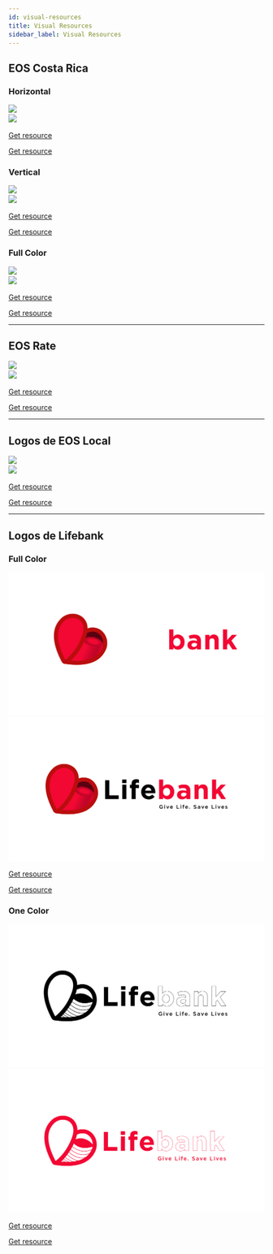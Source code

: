 ```yaml
---
id: visual-resources
title: Visual Resources
sidebar_label: Visual Resources
---
```


## EOS Costa Rica

### Horizontal

<div>
  <div style={{ float: "left", width: "50%", backgroundColor: "black" }}>
    <div
      style={{
        margin: "auto",
        padding: 50,
        backgroundColor: "black",
        width: "80%"
      }}
    >
      <img
        style={{}}
        src="https://raw.githubusercontent.com/eoscostarica/design-assets/master/logos/eosCR/byw-horizontal-transparent-white.png"
      />
    </div>
  </div>
  <div style={{ float: "left", width: "50%"}}>
    <div style={{ margin: "auto", padding: 50, width: "80%" }}>
      <img src="https://raw.githubusercontent.com/eoscostarica/design-assets/master/logos/eosCR/byw-horizontal-transparent.png" />
    </div>
  </div>
</div>
<div>
    <div style={{ float: "left", width: "50%", paddingTop: 5 }}>
      <p>
          <a href="https://raw.githubusercontent.com/eoscostarica/design-assets/master/logos/eosCR/byw-horizontal-transparent-white.png">
              Get resource
          </a>
      </p>
    </div>
    <div style={{ float: "left", width: "50%", paddingTop: 5 }}>
      <p>
        <a href="https://raw.githubusercontent.com/eoscostarica/design-assets/master/logos/eosCR/byw-horizontal-transparent.png">
          Get resource
        </a>
      </p>
  </div>
</div>

### Vertical

<div>
  <div style={{ float: "left", width: "50%", backgroundColor: "black" }}>
    <div style={{ margin: "auto", padding: 50, width: "50%" }}>
      <img src="https://raw.githubusercontent.com/eoscostarica/design-assets/master/logos/eosCR/byw-vertical-transparent-white.png" />
    </div>
  </div>
  <div style={{ float: "left", width: "50%" }}>
    <div style={{ margin: "auto", padding: 50, width: "50%" }}>
      <img src="https://raw.githubusercontent.com/eoscostarica/design-assets/master/logos/eosCR/byw-vertical-transparent-black.png" />
    </div>
  </div>
</div>
<div>
    <div style={{ float: "left", width: "50%", paddingTop: 5 }}>
      <p>
          <a href="https://raw.githubusercontent.com/eoscostarica/design-assets/master/logos/eosCR/byw-vertical-transparent-white.png">
              Get resource
          </a>
      </p>
    </div>
    <div style={{ float: "left", width: "50%", paddingTop: 5 }}>
      <p>
        <a href="https://raw.githubusercontent.com/eoscostarica/design-assets/master/logos/eosCR/byw-vertical-transparent-black.png">
          Get resource
        </a>
      </p>
  </div>
</div>

### Full Color

<div>
  <div style={{ float: "left", width: "50%", padding: 50 }}>
    <img
      style={{ align: "center" }}
      src="https://raw.githubusercontent.com/eoscostarica/design-assets/master/logos/eosCR/fullColor-horizontal-transparent-white.png"
    />
  </div>
  <div style={{ float: "left", width: "50%", padding: 50 }}>
    <div style={{ margin: "auto", width: "40%" }}>
      <img
        style={{ maxHeight: 350 }}
        src="https://raw.githubusercontent.com/eoscostarica/design-assets/master/logos/eosCR/fullColor-vertiall-transparent-white.png"
      />
    </div>
  </div>
</div>
<div>
    <div style={{ float: "left", width: "50%", paddingTop: 5 }}>
      <p>
          <a href="https://raw.githubusercontent.com/eoscostarica/design-assets/master/logos/eosCR/fullColor-horizontal-transparent-white.png">
              Get resource
          </a>
      </p>
    </div>
    <div style={{ float: "left", width: "50%", paddingTop: 5 }}>
      <p>
        <a href="https://raw.githubusercontent.com/eoscostarica/design-assets/master/logos/eosCR/fullColor-vertiall-transparent-white.png">
          Get resource
        </a>
      </p>
  </div>
</div>

* * * 

## EOS Rate

<div>
  <div style={{ float: "left", width: "50%", padding: 50 }}>
    <img src="https://raw.githubusercontent.com/eoscostarica/design-assets/master/logos/eosrate/eosrate--horizontal-solid-transparent-overlight.png" />
  </div>
  <div style={{ float: "left", width: "50%", padding: 50 }}>
    <div style={{ margin: "auto", width: "80%" }}>
      <img src="https://raw.githubusercontent.com/eoscostarica/design-assets/master/logos/eosrate/eosrate--vertical-solid-transparent-overlight.png" />
    </div>
  </div>
</div>
<div>
    <div style={{ float: "left", width: "50%", paddingTop: 5 }}>
      <p>
          <a href="https://raw.githubusercontent.com/eoscostarica/design-assets/master/logos/eosrate/eosrate--horizontal-solid-transparent-overlight.png">
              Get resource
          </a>
      </p>
    </div>
    <div style={{ float: "left", width: "50%", paddingTop: 5 }}>
      <p>
        <a href="https://raw.githubusercontent.com/eoscostarica/design-assets/master/logos/eosrate/eosrate--vertical-solid-transparent-overlight.png">
          Get resource
        </a>
      </p>
  </div>
</div>

* * * 

## Logos de EOS Local
<div>
  <div
    style={{
      float: "left",
      width: "50%",
      padding: 50,
      backgroundColor: "black"
    }}
  >
    <img
      style={{ backgroundColor: "black" }}
      src="https://raw.githubusercontent.com/eoscostarica/design-assets/master/logos/eoslocal/eos-Local-forDarkBg.png"
    />
  </div>
  <div style={{ float: "left", width: "50%", padding: 50 }}>
    <img src="https://raw.githubusercontent.com/eoscostarica/design-assets/master/logos/eoslocal/eos-Local-forlightBg.png" />
  </div>
</div>
<div>
    <div style={{ float: "left", width: "50%", paddingTop: 5 }}>
      <p>
          <a href="https://raw.githubusercontent.com/eoscostarica/design-assets/master/logos/eoslocal/eos-Local-forDarkBg.png">
              Get resource
          </a>
      </p>
    </div>
    <div style={{ float: "left", width: "50%", paddingTop: 5 }}>
      <p>
        <a href="https://raw.githubusercontent.com/eoscostarica/design-assets/master/logos/eoslocal/eos-Local-forlightBg.png">
          Get resource
        </a>
      </p>
  </div>
</div>

* * * 

## Logos de Lifebank

### Full Color

<div>
  <div
    style={{
      float: "left",
      width: "50%",
      padding: 50,
      backgroundColor: "black"
    }}
  >
    <img
      style={{ backgroundColor: "black" }}
      src="https://raw.githubusercontent.com/eoscostarica/lifebank/master/docs/logos/1-Overblack-lifebank-logo-v1-may25-2020-01.svg"
    />
  </div>
  <div style={{ float: "left", width: "50%", padding: 50 }}>
    <img src="https://raw.githubusercontent.com/eoscostarica/lifebank/master/docs/logos/2-OverWhite-lifebank-logo-v1-may25-2020-01.svg" />
  </div>
</div>
<div>
    <div style={{ float: "left", width: "50%", paddingTop: 5 }}>
      <p>
          <a href="https://raw.githubusercontent.com/eoscostarica/lifebank/master/docs/logos/1-Overblack-lifebank-logo-v1-may25-2020-01.svg">
              Get resource
          </a>
      </p>
    </div>
    <div style={{ float: "left", width: "50%", paddingTop: 5 }}>
      <p>
        <a href="https://raw.githubusercontent.com/eoscostarica/lifebank/master/docs/logos/2-OverWhite-lifebank-logo-v1-may25-2020-01.svg">
          Get resource
        </a>
      </p>
  </div>
</div>

### One Color

<div>
  <div style={{ float: "left", width: "50%", padding: 50 }}>
    <img src="https://raw.githubusercontent.com/eoscostarica/lifebank/master/docs/logos/3-byw-OverWhite--lifebank-logo-v1-may25-2020-01.svg" />
  </div>
  <div style={{ float: "left", width: "50%", padding: 50 }}>
    <img src="https://raw.githubusercontent.com/eoscostarica/lifebank/master/docs/logos/4-singleColor-OverWhite--lifebank-logo-v1-may25-2020-01.svg" />
  </div>
</div>
<div>
    <div style={{ float: "left", width: "50%", paddingTop: 5 }}>
      <p>
          <a href="https://raw.githubusercontent.com/eoscostarica/lifebank/master/docs/logos/3-byw-OverWhite--lifebank-logo-v1-may25-2020-01.svg">
              Get resource
          </a>
      </p>
    </div>
    <div style={{ float: "left", width: "50%", paddingTop: 5 }}>
      <p>
        <a href="https://raw.githubusercontent.com/eoscostarica/lifebank/master/docs/logos/1-Overblack-lifebank-logo-v1-may25-2020-01.svg">
          Get resource
        </a>
      </p>
  </div>
</div>